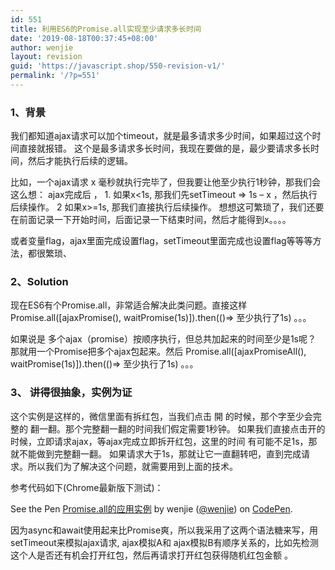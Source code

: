 ```yaml
---
id: 551
title: 利用ES6的Promise.all实现至少请求多长时间
date: '2019-08-18T00:37:45+08:00'
author: wenjie
layout: revision
guid: 'https://javascript.shop/550-revision-v1/'
permalink: '/?p=551'
---
```


### 1、背景

我们都知道ajax请求可以加个timeout，就是最多请求多少时间，如果超过这个时间直接就报错。 这个是最多请求多长时间，我现在要做的是，最少要请求多长时间，然后才能执行后续的逻辑。

比如，一个ajax请求 x 毫秒就执行完毕了，但我要让他至少执行1秒钟，那我们会这么想： ajax完成后 ， 1. 如果x&lt;1s, 那我们先setTimeout =&gt; 1s – x ，然后执行后续操作。 2 如果x&gt;=1s, 那我们直接执行后续操作。 想想这可繁琐了，我们还要在前面记录一下开始时间，后面记录一下结束时间，然后才能得到x。。。。

或者变量flag，ajax里面完成设置flag，setTimeout里面完成也设置flag等等等方法，都很繁琐、

### 2、Solution

现在ES6有个Promise.all，非常适合解决此类问题。直接这样 Promise.all(\[ajaxPromise(), waitPromise(1s)\]).then(()=&gt; 至少执行了1s) 。。。

如果说是 多个ajax（promise）按顺序执行，但总共加起来的时间至少是1s呢？ 那就用一个Promise把多个ajax包起来。然后 Promise.all(\[ajaxPromiseAll(), waitPromise(1s)\]).then(()=&gt; 至少执行了1s) 。。。

### 3、 讲得很抽象，实例为证

这个实例是这样的，微信里面有拆红包，当我们点击 開 的时候，那个字至少会完整的 翻一翻。那个完整翻一翻的时间我们假定需要1秒钟。 如果我们直接点击开的时候，立即请求ajax，等ajax完成立即拆开红包，这里的时间 有可能不足1s，那 就不能做到完整翻一翻。 如果请求大于1s，那就让它一直翻转吧，直到完成请求。所以我们为了解决这个问题，就需要用到上面的技术。

参考代码如下(Chrome最新版下测试)：

See the Pen [Promise.all的应用实例](https://codepen.io/wenjie/pen/rzZbGG/) by wenjie ([@wenjie](https://codepen.io/wenjie)) on [CodePen](https://codepen.io/).

因为async和await使用起来比Promise爽，所以我采用了这两个语法糖来写，用setTimeout来模拟ajax请求, ajax模拟A和 ajax模拟B有顺序关系的，比如先检测这个人是否还有机会打开红包，然后再请求打开红包获得随机红包金额 。